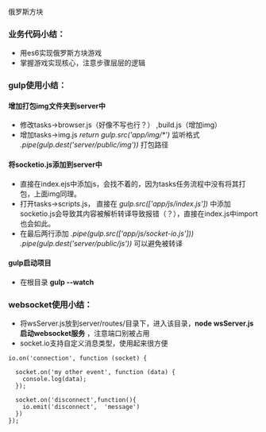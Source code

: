 俄罗斯方块

### 业务代码小结：
* 用es6实现俄罗斯方块游戏
* 掌握游戏实现核心，注意步骤层层的逻辑

### gulp使用小结：
#### 增加打包img文件夹到server中
* 修改tasks->browser.js（好像不写也行？） ,build.js（增加img）
* 增加tasks->img.js  _return gulp.src('app/img/*')_  监听格式     _.pipe(gulp.dest('server/public/img'))_ 打包路径

#### 将socketio.js添加到server中
* 直接在index.ejs中添加js，会找不着的，因为tasks任务流程中没有将其打包，上面img同理。
* 打开tasks->scripts.js， 直接在 _gulp.src(['app/js/index.js'])_ 中添加socketio.js会导致其内容被解析转译导致报错（？），直接在index.js中import也会如此。
* 在最后两行添加  _.pipe(gulp.src(['app/js/socket-io.js']))_   _.pipe(gulp.dest('server/public/js'))_ 可以避免被转译

#### gulp启动项目
* 在根目录 __gulp --watch__

### websocket使用小结：
* 将wsServer.js放到server/routes/目录下，进入该目录，__node wsServer.js  启动websocket服务__ ，注意端口别被占用
* socket.io支持自定义消息类型，使用起来很方便
```
io.on('connection', function (socket) {
  
  socket.on('my other event', function (data) {
    console.log(data);
  });

  socket.on('disconnect',function(){
	io.emit('disconnect',  'message')
  })
});
```
